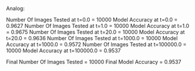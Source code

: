 Analog:

Number Of Images Tested at t=0.0 = 10000
Model Accuracy at t=0.0 = 0.9627
Number Of Images Tested at t=1.0 = 10000
Model Accuracy at t=1.0 = 0.9675
Number Of Images Tested at t=20.0 = 10000
Model Accuracy at t=20.0 = 0.9636
Number Of Images Tested at t=1000.0 = 10000
Model Accuracy at t=1000.0 = 0.9572
Number Of Images Tested at t=100000.0 = 10000
Model Accuracy at t=100000.0 = 0.9537

Final Number Of Images Tested = 10000
Final Model Accuracy = 0.9537